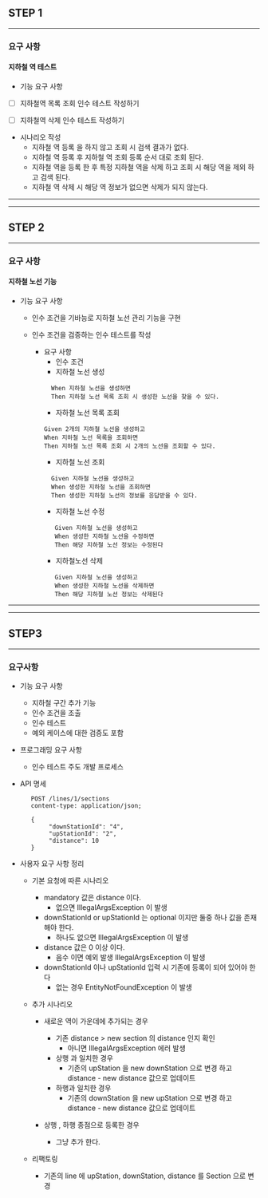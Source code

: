 ## STEP 1 

------------

### 요구 사항
#### 지하철 역 테스트 
- 기능 요구 사항 
- [ ] 지하철역 목록 조회 인수 테스트 작성하기
- [ ] 지하철역 삭제 인수 테스트 작성하기


- 시나리오 작성
  - 지하철 역 등록 을 하지 않고 조회 시 검색 결과가 없다. 
  - 지하철 역 등록 후 지하철 역 조회 등록 순서 대로 조회 된다.
  - 지하철 역을 등록 한 후 특정 지하철 역을 삭제 하고 조회 시 해당 역을 제외 하고 검색 된다.
  - 지하철 역 삭제 시 해당 역 정보가 없으면 삭제가 되지 않는다.


------------
------------
## STEP 2

--------------

### 요구 사항
#### 지하철 노선 기능
- 기능 요구 사항
  - 인수 조건을 기바능로 지하철 노선 관리 기능을 구현
  - 인수 조건을 검증하는 인수 테스트를 작성

    - 요구 사항
      - 인수 조건
      - 지하철 노선 생성
      ```text
        When 지하철 노선을 생성하면
        Then 지하철 노선 목록 조회 시 생성한 노선을 찾을 수 있다.
      ```
      - 자하철 노선 목록 조회
      ```text
      Given 2개의 지하철 노선을 생성하고
      When 지하철 노선 목록을 조회하면
      Then 지하철 노선 목록 조회 시 2개의 노선을 조회할 수 있다.
      ```
      - 지하철 노선 조회
      ```text
        Given 지하철 노선을 생성하고
        When 생성한 지하철 노선을 조회하면
        Then 생성한 지하철 노선의 정보를 응답받을 수 있다.
      ```
      - 지하철 노선 수정
      ```text
         Given 지하철 노선을 생성하고
         When 생성한 지하철 노선을 수정하면
         Then 해당 지하철 노선 정보는 수정된다
      ```
      - 지하철노선 삭제
      ```text
         Given 지하철 노선을 생성하고
         When 생성한 지하철 노선을 삭제하면
         Then 해당 지하철 노선 정보는 삭제된다
      ```
      
------------------------
-----------------------
## STEP3

_______________________

### 요구사항
- 기능 요구 사항
  - 지하철 구간 추가 기능 
  - 인수 조건을 조출
  - 인수 테스트 
  - 예외 케이스에 대한 검증도 포함

- 프로그래밍 요구 사항
  - 인수 테스트 주도 개발 프로세스 


- API 명세
  ```http request
     POST /lines/1/sections
     content-type: application/json;
     
     {
          "downStationId": "4",
          "upStationId": "2",
          "distance": 10
     }
  ```
- 사용자 요구 사항 정리 
  - 기본 요청에 따른 시나리오 
    - mandatory 값은 distance 이다.
      - 없으면 IllegalArgsException 이 발생
    - downStationId or upStationId 는 optional 이지만 둘중 하나 값을 존재 해야 한다.
      - 하나도 없으면 IllegalArgsException 이 발생 
    - distance 값은 0 이상 이다.
      - 음수 이면 예외 발생 IllegalArgsException 이 발생
    - downStationId 이나 upStationId 입력 시 기존에 등록이 되어 있어야 한다
      - 없는 경우 EntityNotFoundException 이 발생
  
  - 추가 시나리오 
    - 새로운 역이 가운데에 추가되는 경우
      - 기존 distance  > new section 의 distance 인지 확인
        - 아니면 IllegalArgsException 에러 발생
      - 상행 과 일치한 경우 
        - 기존의 upStation 을 new downStation 으로 변경 하고 distance - new distance 값으로 업데이트 
      - 하행과 일치한 경우 
        - 기존의 downStation 을 new upStation 으로 변경 하고  distance - new distance 값으로 업데이트
    
    - 상행 , 하행 종점으로 등록한 경우
      - 그냥 추가 한다.
  
  - 리팩토링
    - 기존의 line 에 upStation, downStation, distance 를 Section 으로 변경
